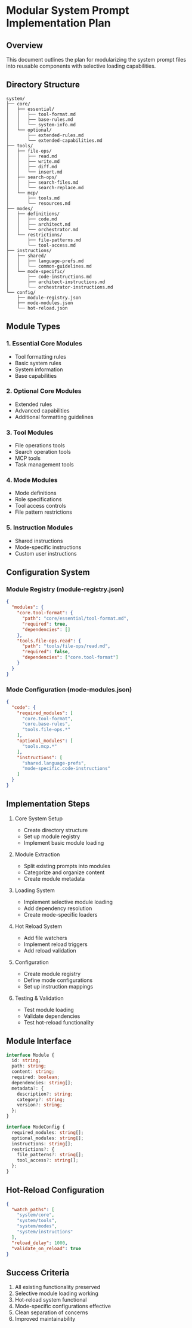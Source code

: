 # Modular System Prompt Implementation Plan

## Overview
This document outlines the plan for modularizing the system prompt files into reusable components with selective loading capabilities.

## Directory Structure

```
system/
├── core/
│   ├── essential/
│   │   ├── tool-format.md
│   │   ├── base-rules.md
│   │   └── system-info.md
│   └── optional/
│       ├── extended-rules.md
│       └── extended-capabilities.md
├── tools/
│   ├── file-ops/
│   │   ├── read.md
│   │   ├── write.md
│   │   ├── diff.md
│   │   └── insert.md
│   ├── search-ops/
│   │   ├── search-files.md
│   │   └── search-replace.md
│   └── mcp/
│       ├── tools.md
│       └── resources.md
├── modes/
│   ├── definitions/
│   │   ├── code.md
│   │   ├── architect.md
│   │   └── orchestrator.md
│   └── restrictions/
│       ├── file-patterns.md
│       └── tool-access.md
├── instructions/
│   ├── shared/
│   │   ├── language-prefs.md
│   │   └── common-guidelines.md
│   └── mode-specific/
│       ├── code-instructions.md
│       ├── architect-instructions.md
│       └── orchestrator-instructions.md
└── config/
    ├── module-registry.json
    ├── mode-modules.json
    └── hot-reload.json
```

## Module Types

### 1. Essential Core Modules
- Tool formatting rules
- Basic system rules
- System information
- Base capabilities

### 2. Optional Core Modules
- Extended rules
- Advanced capabilities
- Additional formatting guidelines

### 3. Tool Modules
- File operations tools
- Search operation tools
- MCP tools
- Task management tools

### 4. Mode Modules
- Mode definitions
- Role specifications
- Tool access controls
- File pattern restrictions

### 5. Instruction Modules
- Shared instructions
- Mode-specific instructions
- Custom user instructions

## Configuration System

### Module Registry (module-registry.json)
```json
{
  "modules": {
    "core.tool-format": {
      "path": "core/essential/tool-format.md",
      "required": true,
      "dependencies": []
    },
    "tools.file-ops.read": {
      "path": "tools/file-ops/read.md",
      "required": false,
      "dependencies": ["core.tool-format"]
    }
  }
}
```

### Mode Configuration (mode-modules.json)
```json
{
  "code": {
    "required_modules": [
      "core.tool-format",
      "core.base-rules",
      "tools.file-ops.*"
    ],
    "optional_modules": [
      "tools.mcp.*"
    ],
    "instructions": [
      "shared.language-prefs",
      "mode-specific.code-instructions"
    ]
  }
}
```

## Implementation Steps

1. Core System Setup
   - Create directory structure
   - Set up module registry
   - Implement basic module loading

2. Module Extraction
   - Split existing prompts into modules
   - Categorize and organize content
   - Create module metadata

3. Loading System
   - Implement selective module loading
   - Add dependency resolution
   - Create mode-specific loaders

4. Hot Reload System
   - Add file watchers
   - Implement reload triggers
   - Add reload validation

5. Configuration
   - Create module registry
   - Define mode configurations
   - Set up instruction mappings

6. Testing & Validation
   - Test module loading
   - Validate dependencies
   - Test hot-reload functionality

## Module Interface

```typescript
interface Module {
  id: string;
  path: string;
  content: string;
  required: boolean;
  dependencies: string[];
  metadata?: {
    description?: string;
    category?: string;
    version?: string;
  };
}

interface ModeConfig {
  required_modules: string[];
  optional_modules: string[];
  instructions: string[];
  restrictions?: {
    file_patterns?: string[];
    tool_access?: string[];
  };
}
```

## Hot-Reload Configuration

```json
{
  "watch_paths": [
    "system/core",
    "system/tools",
    "system/modes",
    "system/instructions"
  ],
  "reload_delay": 1000,
  "validate_on_reload": true
}
```

## Success Criteria
1. All existing functionality preserved
2. Selective module loading working
3. Hot-reload system functional
4. Mode-specific configurations effective
5. Clean separation of concerns
6. Improved maintainability